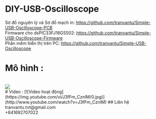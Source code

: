 # DIY-USB-Oscilloscope
Sơ đồ nguyên lý và Sơ đồ mạch in: 
https://github.com/tranvantu/Simple-USB-Oscilloscope-PCB <br>
Firmware cho dsPIC33FJ16GS502:
https://github.com/tranvantu/Simple-USB-Oscilloscope-Firmware <br>
Phần mềm hiển thị trên PC:
https://github.com/tranvantu/Simple-USB-Oscilloscope <br>
# Mô hình : 
<br>
<img src="https://raw.githubusercontent.com/tranvantu/Simple-USB-Oscilloscope-PCB/master/mohinh.jpg"> <br>
# Video :
[![Video hoạt động](https://img.youtube.com/vi/J3fFm_CznlM/0.jpg)](http://www.youtube.com/watch?v=J3fFm_CznlM)
## Liên hệ
tranvantu.tvt@gmail.com
<br>
+841692707022
